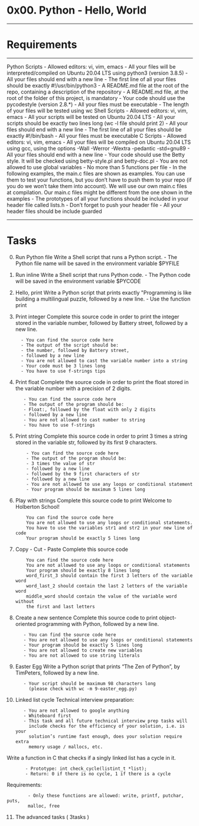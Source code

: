 # 0x00. Python - Hello, World
_____________________________________________________________________________________
# Requirements
*************************************************************************************
  Python Scripts
      - Allowed editors: vi, vim, emacs
      - All your files will be interpreted/compiled on 
        Ubuntu 20.04 LTS using python3 (version 3.8.5)
      - All your files should end with a new line
      - The first line of all your files should be exactly #!/usr/bin/python3
      - A README.md file at the root of the repo, containing 
        a description of the repository
      - A README.md file, at the root of the folder of this project, is mandatory
      - Your code should use the pycodestyle (version 2.8.*)
      - All your files must be executable
      - The length of your files will be tested using wc
  Shell Scripts
      - Allowed editors: vi, vim, emacs
      - All your scripts will be tested on Ubuntu 20.04 LTS
      - All your scripts should be exactly two lines 
        long (wc -l file should print 2)
      - All your files should end with a new line
      - The first line of all your files should be exactly #!/bin/bash
      - All your files must be executable
  C Scripts
      - Allowed editors: vi, vim, emacs
      - All your files will be compiled on Ubuntu 20.04 LTS using gcc, 
        using the options -Wall -Werror -Wextra -pedantic -std=gnu89
      - All your files should end with a new line
      - Your code should use the Betty style. It will be checked
        using betty-style.pl and betty-doc.pl
      - You are not allowed to use global variables
      - No more than 5 functions per file
      - In the following examples, the main.c files are shown as 
        examples. You can use them to test your functions, but you don’t have 
        to push them to your repo (if you do we won’t take them into account).
        We will use our own main.c files at compilation. Our main.c files might 
        be different from the one shown in the examples
      - The prototypes of all your functions should be included in your 
        header file called lists.h
      - Don’t forget to push your header file
      - All your header files should be include guarded
*************************************************************************************
# Tasks

0. Run Python file
    Write a Shell script that runs a Python script.
        - The Python file name will be saved in the environment variable $PYFILE

1. Run inline
    Write a Shell script that runs Python code.
         - The Python code will be saved in the environment variable $PYCODE

2. Hello, print
    Write a Python script that prints exactly "Programming is like building a 
    multilingual puzzle, followed by a new line.
         - Use the function print

3. Print integer
    Complete this source code in order to print the integer stored in 
    the variable number, followed by Battery street, followed by a new line.
 
         - You can find the source code here
         - The output of the script should be:
         - the number, followed by Battery street,
         - followed by a new line
         - You are not allowed to cast the variable number into a string
         - Your code must be 3 lines long
         - You have to use f-strings tips

4. Print float
    Complete the source code in order to print the float stored in the 
    variable number with a precision of 2 digits.

          - You can find the source code here
          - The output of the program should be:
          - Float:, followed by the float with only 2 digits
          - followed by a new line
          - You are not allowed to cast number to string
          - You have to use f-strings

5. Print string
    Complete this source code in order to print 3 times a string stored in the variable str, followed by its first 9 characters.

           - You can find the source code here
           - The output of the program should be:
           - 3 times the value of str
           - followed by a new line
           - followed by the 9 first characters of str
           - followed by a new line
           - You are not allowed to use any loops or conditional statement
           - Your program should be maximum 5 lines long

6. Play with strings
   Complete this source code to print Welcome to Holberton School!

           You can find the source code here
           You are not allowed to use any loops or conditional statements.
           You have to use the variables str1 and str2 in your new line of code
           Your program should be exactly 5 lines long

7. Copy - Cut - Paste
   Complete this source code

           You can find the source code here
           You are not allowed to use any loops or conditional statements
           Your program should be exactly 8 lines long
           word_first_3 should contain the first 3 letters of the variable word
           word_last_2 should contain the last 2 letters of the variable word
           middle_word should contain the value of the variable word without 
           the first and last letters

8. Create a new sentence
   Complete this source code to print object-oriented programming with Python,
   followed by a new line.

          - You can find the source code here
          - You are not allowed to use any loops or conditional statements
          - Your program should be exactly 5 lines long
          - You are not allowed to create new variables
          - You are not allowed to use string literals


9. Easter Egg
   Write a Python script that prints “The Zen of Python”, by TimPeters,
   followed by a new line.

          - Your script should be maximum 98 characters long 
            (please check with wc -m 9-easter_egg.py)

10. Linked list cycle
   Technical interview preparation:

           - You are not allowed to google anything
           - Whiteboard first
           - This task and all future technical interview prep tasks will 
             include checks for the efficiency of your solution, i.e. is your 
             solution’s runtime fast enough, does your solution require extra 
             memory usage / mallocs, etc.

   Write a function in C that checks if a singly linked list has a cycle in it.

           - Prototype: int check_cycle(listint_t *list);
           - Return: 0 if there is no cycle, 1 if there is a cycle
   Requirements:

            - Only these functions are allowed: write, printf, putchar, puts,
            malloc, free

11. The advanced tasks ( 3tasks )
